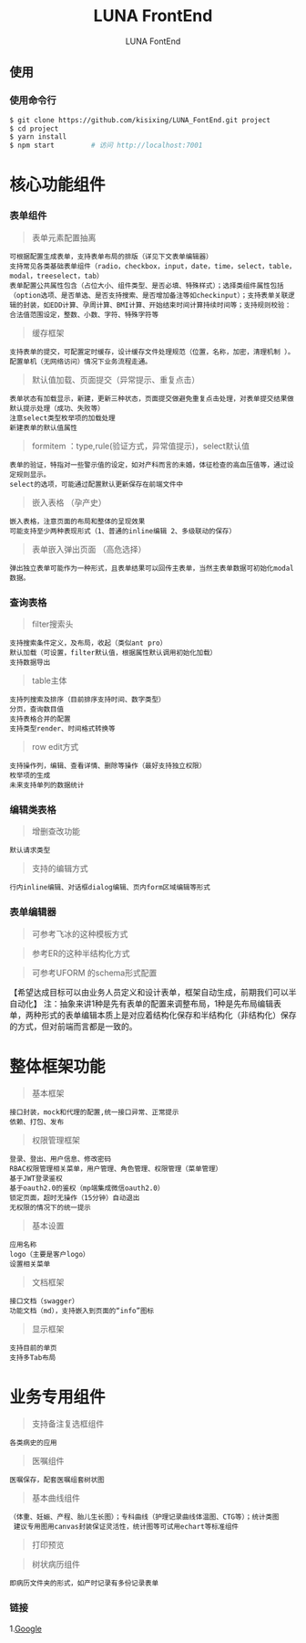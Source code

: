 <h1 align="center">LUNA FrontEnd</h1>

<div align="center">

LUNA FontEnd

</div>

## 使用

### 使用命令行

```bash
$ git clone https://github.com/kisixing/LUNA_FontEnd.git project
$ cd project
$ yarn install
$ npm start         # 访问 http://localhost:7001
```


# 核心功能组件
    
### 表单组件
 >表单元素配置抽离
    
    可根据配置生成表单，支持表单布局的排版（详见下文表单编辑器）
    支持常见各类基础表单组件（radio，checkbox，input，date，time，select，table，modal，treeselect，tab）
    表单配置公共属性包含（占位大小、组件类型、是否必填、特殊样式）；选择类组件属性包括（option选项、是否单选、是否支持搜索、是否增加备注等如checkinput）；支持表单关联逻辑的封装，如EDD计算、孕周计算、BMI计算、开始结束时间计算持续时间等；支持规则校验：合法值范围设定，整数、小数、字符、特殊字符等
    
 >缓存框架
   
    支持表单的提交，可配置定时缓存，设计缓存文件处理规范（位置，名称，加密，清理机制 ）。配置单机（无网络访问）情况下业务流程走通。
    
 >默认值加载、页面提交（异常提示、重复点击）

    表单状态有加载显示，新建，更新三种状态，页面提交做避免重复点击处理，对表单提交结果做默认提示处理（成功、失败等）
    注意select类型枚举项的加载处理
    新建表单的默认值属性
 >formitem ：type,rule(验证方式，异常值提示)，select默认值
   
    表单的验证，特指对一些警示值的设定，如对产科而言的未婚，体征检查的高血压值等，通过设定规则显示。
    select的选项，可能通过配置默认更新保存在前端文件中
 >嵌入表格 （孕产史）
    
    嵌入表格，注意页面的布局和整体的呈现效果
    可能支持至少两种表现形式（1、普通的inline编辑 2、多级联动的保存）
 >表单嵌入弹出页面 （高危选择）
    
    弹出独立表单可能作为一种形式，且表单结果可以回传主表单，当然主表单数据可初始化modal数据。

### 查询表格
>filter搜索头

    支持搜索条件定义，及布局，收起（类似ant pro）
    默认加载（可设置，filter默认值，根据属性默认调用初始化加载）
    支持数据导出
>table主体

    支持列搜索及排序（目前排序支持时间、数字类型）
    分页，查询数目值
    支持表格合并的配置
    支持类型render、时间格式转换等
>row edit方式

    支持操作列，编辑、查看详情、删除等操作（最好支持独立权限）
    枚举项的生成
    未来支持单列的数据统计

### 编辑类表格
>增删查改功能
    
    默认请求类型
>支持的编辑方式

    行内inline编辑、对话框dialog编辑、页内form区域编辑等形式

### 表单编辑器
>可参考飞冰的这种模板方式

>参考ER的这种半结构化方式

>可参考UFORM 的schema形式配置

【希望达成目标可以由业务人员定义和设计表单，框架自动生成，前期我们可以半自动化】
注：抽象来讲1种是先有表单的配置来调整布局，1种是先布局编辑表单，两种形式的表单编辑本质上是对应着结构化保存和半结构化（非结构化）保存的方式，但对前端而言都是一致的。

 # 整体框架功能
>基本框架

    接口封装，mock和代理的配置,统一接口异常、正常提示
    依赖、打包、发布
    
>权限管理框架

    登录、登出、用户信息、修改密码
    RBAC权限管理相关菜单，用户管理、角色管理、权限管理（菜单管理）
    基于JWT登录鉴权
    基于oauth2.0的鉴权（mp端集成微信oauth2.0）
    锁定页面，超时无操作（15分钟）自动退出
    无权限的情况下的统一提示
>基本设置
    
    应用名称
    logo（主要是客户logo）
    设置相关菜单
>文档框架

    接口文档（swagger）
    功能文档（md），支持嵌入到页面的“info”图标
>显示框架
    
    支持目前的单页
    支持多Tab布局
    
# 业务专用组件
>支持备注复选框组件

    各类病史的应用
>医嘱组件

    医嘱保存，配套医嘱组套树状图
>基本曲线组件

    （体重、妊娠、产程、胎儿生长图）；专科曲线（护理记录曲线体温图、CTG等）；统计类图
     建议专用图用canvas封装保证灵活性，统计图等可试用echart等标准组件
>打印预览


>树状病历组件

    即病历文件夹的形式，如产时记录有多份记录表单

### 链接
1.[Google](http://www.google.com)<br />
